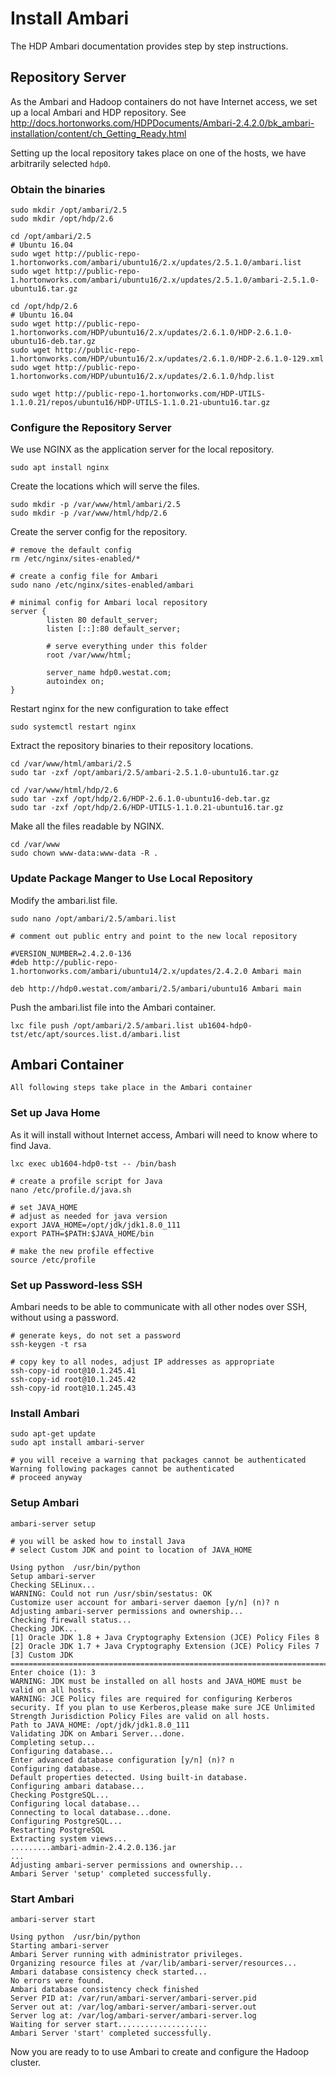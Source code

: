 # Install Ambari

The HDP Ambari documentation provides step by step instructions.  

## Repository Server 

As the Ambari and Hadoop containers do not have Internet access, we set up a local Ambari and HDP repository.
See http://docs.hortonworks.com/HDPDocuments/Ambari-2.4.2.0/bk_ambari-installation/content/ch_Getting_Ready.html

Setting up the local repository takes place on one of the hosts, we have arbitrarily selected ```hdp0```.

### Obtain the binaries
```shell
sudo mkdir /opt/ambari/2.5
sudo mkdir /opt/hdp/2.6

cd /opt/ambari/2.5
# Ubuntu 16.04
sudo wget http://public-repo-1.hortonworks.com/ambari/ubuntu16/2.x/updates/2.5.1.0/ambari.list
sudo wget http://public-repo-1.hortonworks.com/ambari/ubuntu16/2.x/updates/2.5.1.0/ambari-2.5.1.0-ubuntu16.tar.gz
  
cd /opt/hdp/2.6
# Ubuntu 16.04
sudo wget http://public-repo-1.hortonworks.com/HDP/ubuntu16/2.x/updates/2.6.1.0/HDP-2.6.1.0-ubuntu16-deb.tar.gz
sudo wget http://public-repo-1.hortonworks.com/HDP/ubuntu16/2.x/updates/2.6.1.0/HDP-2.6.1.0-129.xml
sudo wget http://public-repo-1.hortonworks.com/HDP/ubuntu16/2.x/updates/2.6.1.0/hdp.list

sudo wget http://public-repo-1.hortonworks.com/HDP-UTILS-1.1.0.21/repos/ubuntu16/HDP-UTILS-1.1.0.21-ubuntu16.tar.gz

```

### Configure the Repository Server
We use NGINX as the application server for the local repository.
```shell
sudo apt install nginx
```
Create the locations which will serve the files.
```shell
sudo mkdir -p /var/www/html/ambari/2.5
sudo mkdir -p /var/www/html/hdp/2.6
```
Create the server config for the repository.
```shell
# remove the default config
rm /etc/nginx/sites-enabled/*

# create a config file for Ambari
sudo nano /etc/nginx/sites-enabled/ambari

# minimal config for Ambari local repository
server {
        listen 80 default_server;
        listen [::]:80 default_server;

        # serve everything under this folder
        root /var/www/html;

        server_name hdp0.westat.com;
        autoindex on;
}
```
Restart nginx for the new configuration to take effect  
```shell
sudo systemctl restart nginx
```
Extract the repository binaries to their repository locations.
```shell
cd /var/www/html/ambari/2.5
sudo tar -zxf /opt/ambari/2.5/ambari-2.5.1.0-ubuntu16.tar.gz

cd /var/www/html/hdp/2.6
sudo tar -zxf /opt/hdp/2.6/HDP-2.6.1.0-ubuntu16-deb.tar.gz
sudo tar -zxf /opt/hdp/2.6/HDP-UTILS-1.1.0.21-ubuntu16.tar.gz 
```
Make all the files readable by NGINX.
```shell
cd /var/www
sudo chown www-data:www-data -R .
```

### Update Package Manger to Use Local Repository

Modify the ambari.list file.
```shell
sudo nano /opt/ambari/2.5/ambari.list

# comment out public entry and point to the new local repository

#VERSION_NUMBER=2.4.2.0-136
#deb http://public-repo-1.hortonworks.com/ambari/ubuntu14/2.x/updates/2.4.2.0 Ambari main

deb http://hdp0.westat.com/ambari/2.5/ambari/ubuntu16 Ambari main

```
Push the ambari.list file into the Ambari container.
```shell
lxc file push /opt/ambari/2.5/ambari.list ub1604-hdp0-tst/etc/apt/sources.list.d/ambari.list
```

## Ambari Container
`All following steps take place in the Ambari container`

### Set up Java Home

As it will install without Internet access, Ambari will need to know where to find Java.

```shell
lxc exec ub1604-hdp0-tst -- /bin/bash

# create a profile script for Java
nano /etc/profile.d/java.sh

# set JAVA_HOME
# adjust as needed for java version
export JAVA_HOME=/opt/jdk/jdk1.8.0_111
export PATH=$PATH:$JAVA_HOME/bin

# make the new profile effective
source /etc/profile
```
### Set up Password-less SSH

Ambari needs to be able to communicate with all other nodes over SSH, without using a password.
```shell
# generate keys, do not set a password
ssh-keygen -t rsa

# copy key to all nodes, adjust IP addresses as appropriate
ssh-copy-id root@10.1.245.41
ssh-copy-id root@10.1.245.42
ssh-copy-id root@10.1.245.43
```
### Install Ambari

```shell
sudo apt-get update
sudo apt install ambari-server

# you will receive a warning that packages cannot be authenticated
Warning following packages cannot be authenticated
# proceed anyway
```
### Setup Ambari

```shell
ambari-server setup

# you will be asked how to install Java
# select Custom JDK and point to location of JAVA_HOME

Using python  /usr/bin/python
Setup ambari-server
Checking SELinux...
WARNING: Could not run /usr/sbin/sestatus: OK
Customize user account for ambari-server daemon [y/n] (n)? n
Adjusting ambari-server permissions and ownership...
Checking firewall status...
Checking JDK...
[1] Oracle JDK 1.8 + Java Cryptography Extension (JCE) Policy Files 8
[2] Oracle JDK 1.7 + Java Cryptography Extension (JCE) Policy Files 7
[3] Custom JDK
==============================================================================
Enter choice (1): 3
WARNING: JDK must be installed on all hosts and JAVA_HOME must be valid on all hosts.
WARNING: JCE Policy files are required for configuring Kerberos security. If you plan to use Kerberos,please make sure JCE Unlimited Strength Jurisdiction Policy Files are valid on all hosts.
Path to JAVA_HOME: /opt/jdk/jdk1.8.0_111
Validating JDK on Ambari Server...done.
Completing setup...
Configuring database...
Enter advanced database configuration [y/n] (n)? n
Configuring database...
Default properties detected. Using built-in database.
Configuring ambari database...
Checking PostgreSQL...
Configuring local database...
Connecting to local database...done.
Configuring PostgreSQL...
Restarting PostgreSQL
Extracting system views...
.........ambari-admin-2.4.2.0.136.jar
...
Adjusting ambari-server permissions and ownership...
Ambari Server 'setup' completed successfully.
```

### Start Ambari

```shell
ambari-server start

Using python  /usr/bin/python
Starting ambari-server
Ambari Server running with administrator privileges.
Organizing resource files at /var/lib/ambari-server/resources...
Ambari database consistency check started...
No errors were found.
Ambari database consistency check finished
Server PID at: /var/run/ambari-server/ambari-server.pid
Server out at: /var/log/ambari-server/ambari-server.out
Server log at: /var/log/ambari-server/ambari-server.log
Waiting for server start....................
Ambari Server 'start' completed successfully.
```
Now you are ready to to use Ambari to create and configure the Hadoop cluster.





